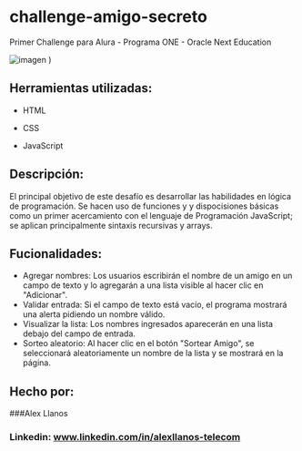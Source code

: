 # challenge-amigo-secreto
Primer Challenge para Alura - Programa ONE - Oracle Next Education

![imagen](https://github.com/user-attachments/assets/72e77db2-8a7b-4c8f-96ff-4ec5065c7e45)
)  
## Herramientas utilizadas:

* HTML

* CSS

* JavaScript

## Descripción:

El principal objetivo de este desafío es desarrollar las habilidades en lógica de programación. Se hacen uso de funciones y y dispocisiones básicas como un primer acercamiento con el lenguaje de Programación JavaScript; se aplican principalmente sintaxis recursivas y arrays.

## Fucionalidades:

* Agregar nombres: Los usuarios escribirán el nombre de un amigo en un campo de texto y lo agregarán a una lista visible al hacer clic en "Adicionar".
* Validar entrada: Si el campo de texto está vacío, el programa mostrará una alerta pidiendo un nombre válido.
* Visualizar la lista: Los nombres ingresados aparecerán en una lista debajo del campo de entrada.
* Sorteo aleatorio: Al hacer clic en el botón "Sortear Amigo", se seleccionará aleatoriamente un nombre de la lista y se mostrará en la página.

## Hecho por:

###Alex Llanos

### Linkedin: www.linkedin.com/in/alexllanos-telecom
